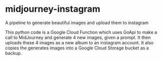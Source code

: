 # midjourney-instagram
A pipeline to generate beautiful images and upload them to instagram

This python code is a Google Cloud Function which uses GoApi to make a call to MidJourney
and generate 4 new images, given a prompt. It then uploads these 4 images as a new album
to an instagram account. It also copies the generates images into a Google Cloud Storage
bucket as a backup.
